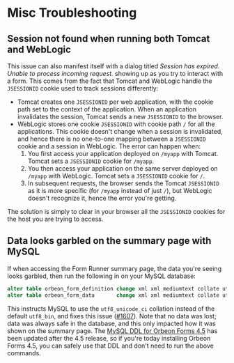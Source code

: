 # Misc Troubleshooting



## Session not found when running both Tomcat and WebLogic

This issue can also manifest itself with a dialog titled _Session has expired. Unable to process incoming request._ showing up as you try to interact with a form. This comes from the fact that Tomcat and WebLogic handle the `JSESSIONID` cookie used to track sessions differently:

* Tomcat creates one `JSESSIONID` per web application, with the cookie path set to the context of the application. When an application invalidates the session, Tomcat sends a new `JSESSIONID` to the browser.
* WebLogic stores one cookie `JSESSIONID` with cookie path `/` for all the applications. This cookie doesn't change when a session is invalidated, and hence there is no one-to-one mapping between a `JSESSIONID` cookie and a session in WebLogic.
The error can happen when:
  1. You first access your application deployed on `/myapp` with Tomcat. Tomcat sets a `JSESSIONID` cookie for `/myapp`.
  2. You then access your application on the same server deployed on `/myapp` with WebLogic. Tomcat sets a `JSESSIONID` cookie for `/`.
  3. In subsequent requests, the browser sends the Tomcat `JSESSIONID` as it is more specific (for `/myapp` instead of just `/`), but WebLogic doesn't recognize it, hence the error you're getting.

The solution is simply to clear in your browser all the `JSESSIONID` cookies for the host you are trying to access.

## Data looks garbled on the summary page with MySQL

If when accessing the Form Runner summary page, the data you're seeing looks garbled, then run the following in on your MySQL database:

```sql
alter table orbeon_form_definition change xml xml mediumtext collate utf8_unicode_ci;
alter table orbeon_form_data       change xml xml mediumtext collate utf8_unicode_ci;
```

This instructs MySQL to use the `utf8_unicode_ci` collation instead of the default `utf8_bin`, and fixes this issue ([#1607]). Note that no data was lost; data was always safe in the database, and this only impacted how it was shown on the summary page. The [MySQL DDL for Orbeon Forms 4.5][mysql-45-ddl] has been updated after the 4.5 release, so if you're today installing Orbeon Forms 4.5, you can safely use that DDL and don't need to run the above commands.

  [#1607]: https://github.com/orbeon/orbeon-forms/issues/1607
  [mysql-45-ddl]: https://github.com/orbeon/orbeon-forms/blob/master/form-runner/jvm/src/main/resources/apps/fr/persistence/relational/ddl/mysql-4_5.sql